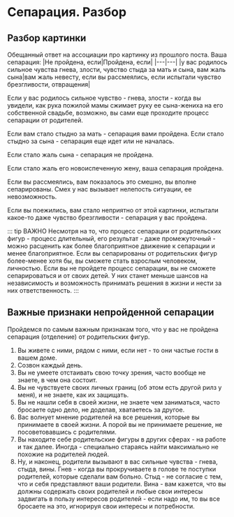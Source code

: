# Сепарация. Разбор

## Разбор картинки

Обещанный ответ на ассоциации про картинку из прошлого поста. Ваша сепарация:
|Не пройдена, если|Пройдена, если|
|---|---|
|у вас родилось сильное чувства  гнева, злости, чувство стыда за мать и сына, вам жаль сына|вам жаль невесту, если вы рассмеялись, если испытали чувство брезгливости, отвращения|

Если у вас родилось сильное чувство - гнева, злости - когда вы увидели, как рука пожилой мамы сжимает руку ее сына-жениха на его собственной свадьбе, возможно, вы сами еще проходите процесс сепарации от родителей.

Если вам стало стыдно за мать - сепарация вами пройдена. Если стало стыдно за сына - сепарация еще идет или не началась.

Если стало жаль сына - сепарация не пройдена.

Если стало жаль его новоиспеченную жену, ваша сепарация пройдена.

Если вы рассмеялись, вам показалось это смешно, вы вполне сепарированы. Смех у нас вызывает нелепость ситуации, ее невозможность.

Если вы поежились, вам стало неприятно от этой картинки, испытали какое-то даже чувство брезгливости - сепарация у вас пройдена.

::: tip ВАЖНО
Несмотря на то, что процесс сепарации от родительских фигур - процесс длительный, его результат - даже промежуточный - можно расценить как более благоприятное движение к сепарации и менее благоприятное. Если вы сепарированы от родительских фигур более-менее хотя бы, вы сможете стать взрослым человеком, личностью. Если вы не пройдете процесс сепарации, вы не сможете сепарироваться и от своих детей. У них станет меньше шансов на независимость и возможность принимать решения в жизни и нести за них ответственность.
:::

## Важные признаки непройденной сепарации

Пройдемся по самым важным признакам того, что у вас не пройдена сепарация (отделение) от родительских фигур.

1) Вы живете с ними, рядом с ними, если нет - то они частые гости в вашем доме.
2) Созвон каждый день.
3) Вы не умеете отстаивать свою точку зрения, часто вообще не знаете, в чем она состоит.  
4) Вы не чувствуете своих личных границ (об этом есть другой рилз у меня), и не знаете, как их защищать.
5) Вы не нашли себя в своей жизни, не знаете чем заниматься, часто бросаете одно дело, не доделав, хватаетесь за другое.
6) Вас волнует мнение родителей на все решения, которые вы принимаете в своей жизни. А порой вы не принимаете решение, не посоветовавшись с родителями.
7) Вы находите себе родительские фигуры в других сферах - на работе и так далее. Иногда - специально стараясь найти максимально не похожие на родителей людей.
8) Ну, и наконец, родители вызывают в вас сильные чувства - гнева, стыда, вины. Гнев - когда вы прокручиваете в голове те поступки родителей, которые сделали вам больно. Стыд - не согласие с тем, что и себя представляют ваши родители. Вина - вам кажется, что вы должны содержать своих родителей и любые свои интересы задвигать в пользу интересов родителей - если надо им, то вы все бросаете на это, игнорируя свои интересы и потребности.
